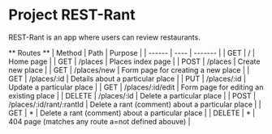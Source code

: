 # Project REST-Rant

REST-Rant is an app where users can review restaurants.

** Routes **
| Method | Path | Purpose |
| ------ | ---- | ------- |
| GET    | /    | Home page |
| GET    | /places | Places index page |
| POST   | /places | Create new place |
| GET    | /places/new | Form page for creating a new place |
| GET    | /places/:id | Details about a particular place |
| PUT    | /places/:id | Update a particular place |
| GET    | /places/:id/edit | Form page for editing an existing place |
| DELETE | /places/:id | Delete a particular place |
| POST   | /places/:id/rant/:rantId | Delete a rant (comment) about a particular place |
| GET    | * | Delete a rant (comment) about a particular place |
| DELETE | * | 404 page (matches any route a=not defined abouve) |

